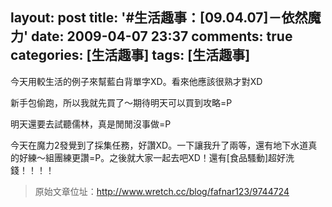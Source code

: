 layout: post
title: '#生活趣事：[09.04.07]－依然魔力'
date: 2009-04-07 23:37
comments: true
categories: [生活趣事]
tags: [生活趣事]
---
今天用較生活的例子來幫藍白背單字XD。看來他應該很熟才對XD

新手包偷跑，所以我就先買了～期待明天可以買到攻略=P

明天還要去試聽儒林，真是閒閒沒事做=P

今天在魔力2發覺到了採集任務，好讚XD。一下讓我升了兩等，還有地下水道真的好練～組團練更讚=P。之後就大家一起去吧XD！還有[食品騷動]超好洗錢！！！！

> 原始文章位址：http://www.wretch.cc/blog/fafnar123/9744724